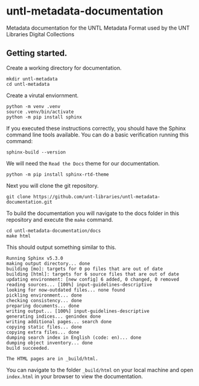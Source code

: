 # untl-metadata-documentation
Metadata documentation for the UNTL Metadata Format used by the UNT Libraries Digital Collections

## Getting started. 

Create a working directory for documentation. 

``` 
mkdir untl-metadata
cd untl-metadata
````

Create a virutal enviornment. 

```
python -m venv .venv
source .venv/bin/activate
python -m pip install sphinx
````

If you executed these instructions correctly, you should have the Sphinx command line tools available. You can do a basic verification running this command: 

`sphinx-build --version`
 
We will need the `Read the Docs` theme for our documentation.

`python -m pip install sphinx-rtd-theme`

Next you will clone the git repository. 

`git clone https://github.com/unt-libraries/untl-metadata-documentation.git`

To build the documentation you will navigate to the docs folder in this repository and execute the `make` command. 

```
cd untl-metadata-documentation/docs
make html
```

This should output something similar to this. 

```
Running Sphinx v5.3.0
making output directory... done
building [mo]: targets for 0 po files that are out of date
building [html]: targets for 6 source files that are out of date
updating environment: [new config] 6 added, 0 changed, 0 removed
reading sources... [100%] input-guidelines-descriptive
looking for now-outdated files... none found
pickling environment... done
checking consistency... done
preparing documents... done
writing output... [100%] input-guidelines-descriptive
generating indices... genindex done
writing additional pages... search done
copying static files... done
copying extra files... done
dumping search index in English (code: en)... done
dumping object inventory... done
build succeeded.

The HTML pages are in _build/html.
```

You can navigate to the folder `_build/html` on your local machine and open `index.html` in your browser to view the documentation.